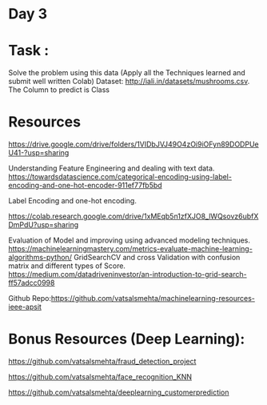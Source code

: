 # Day 3 

# Task  : 
Solve the problem using this data (Apply all the Techniques learned and submit well written Colab)
Dataset: http://iali.in/datasets/mushrooms.csv. The Column to predict is Class


# Resources
https://drive.google.com/drive/folders/1VIDbJVJ49O4zOi9iOFyn89DODPUeU41-?usp=sharing

Understanding Feature Engineering and dealing with text data.
https://towardsdatascience.com/categorical-encoding-using-label-encoding-and-one-hot-encoder-911ef77fb5bd

Label Encoding and one-hot encoding.

https://colab.research.google.com/drive/1xMEqb5n1zfXJO8_lWQsovz6ubfXDmPdU?usp=sharing

Evaluation of Model and improving using advanced modeling techniques.
https://machinelearningmastery.com/metrics-evaluate-machine-learning-algorithms-python/
GridSearchCV and cross Validation with confusion matrix and different types of Score.
https://medium.com/datadriveninvestor/an-introduction-to-grid-search-ff57adcc0998

Github Repo:https://github.com/vatsalsmehta/machinelearning-resources-ieee-apsit

# Bonus Resources (Deep Learning):	

https://github.com/vatsalsmehta/fraud_detection_project   

https://github.com/vatsalsmehta/face_recognition_KNN

https://github.com/vatsalsmehta/deeplearning_customerprediction